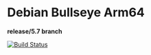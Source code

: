 # Debian Bullseye Arm64
**release/5.7 branch**  

[![Build Status](https://ci.swiftlang.xyz/job/swift-5.8-debian-bullseye/badge/icon)](https://ci.swiftlang.xyz/job/swift-5.8-debian-bullseye/)
